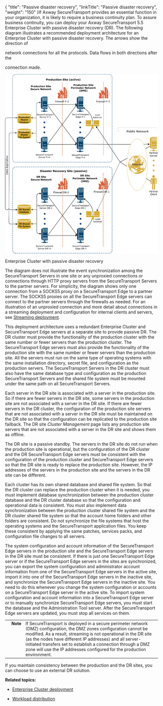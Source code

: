 {
    "title": "Passive disaster recovery",
    "linkTitle": "Passive disaster recovery",
    "weight": "150"
}If Axway SecureTransport provides an essential function in your organization, it is likely to require a business continuity plan. To assure business continuity, you can deploy your Axway SecureTransport 5.5 Enterprise Cluster with passive disaster recovery (DR). The following diagram illustrates a recommended deployment architecture for an Enterprise Cluster with passive disaster recovery. The arrows show the direction of

network connections for all the protocols. Data flows in both directions after the

connection made.



![Enterprise Cluster with passive disaster recovery](STDeployment_LECPassiveDR.png)



Enterprise Cluster with passive disaster recovery



The diagram does not illustrate the event synchronization among the SecureTransport Servers in one site or any unproxied connections or connections through HTTP proxy servers from the SecureTransport Servers to the partner servers. For simplicity, the diagram shows only one connection from a SOCKS5 proxy on a SecureTransport Edge to a partner server. The SOCKS5 proxies on all the SecureTransport Edge servers can connect to the partner servers through the firewalls as needed. For an illustration of an unproxied connection and more detail about connections in a streaming deployment and configuration for internal clients and servers, see [Streaming deployment](../../../c_st_setup/c_st_networkzones/c_st_streaming_deployment).



This deployment architecture uses a redundant Enterprise Cluster and SecureTransport Edge servers at a separate site to provide passive DR. The DR cluster must provide the functionality of the production cluster with the same number or fewer servers than the production cluster. The SecureTransport Edge servers must also provide the functionality of the production site with the same number or fewer servers than the production site. All the servers must run on the same type of operating systems with the same installation directory, secret file, and configuration as the production servers. The SecureTransport Servers in the DR cluster must also have the same database type and configuration as the production SecureTransport Servers and the shared file system must be mounted under the same path on all SecureTransport Servers.



Each server in the DR site is associated with a server in the production site. So if there are fewer servers in the DR site, some servers in the production site are not associated with a server in the DR site. If there are fewer servers in the DR cluster, the configuration of the production site servers that are not associated with a server in the DR site must be maintained on the DR site so that the configuration can be replicated to the production site failback. The DR site *Cluster Management* page lists any production site servers that are not associated with a server in the DR site and shows them as offline.



The DR site is a passive standby. The servers in the DR site do not run when the production site is operational, but the configuration of the DR cluster and the DR SecureTransport Edge servers must be consistent with the configuration of the production cluster and SecureTransport Edge servers so that the DR site is ready to replace the production site. However, the IP addresses of the servers in the production site and the servers in the DR site can be different.



Each cluster has its own shared database and shared file system. So that the DR cluster can replace the production cluster when it is needed, you must implement database synchronization between the production cluster database and the DR cluster database so that the configuration and operational data is consistent. You must also implement data synchronization between the production cluster shared file system and the DR cluster shared file system so that the account home folders and other folders are consistent. Do not synchronize the file systems that host the operating systems and the SecureTransport application files. You keep these consistent by applying the same patches, services packs, and configuration file changes to all servers.



The system configuration and account information of the SecureTransport Edge servers in the production site and the SecureTransport Edge servers in the DR site must be consistent. If there is just one SecureTransport Edge server or if the SecureTransport Edge servers in the sites are synchronized, you can export the system configuration and administrator account information from one of the SecureTransport Edge servers in the active site, import it into one of the SecureTransport Edge servers in the inactive site, and synchronize the SecureTransport Edge servers in the inactive site. You need to do this whenever you change the system configuration or accounts on a SecureTransport Edge server in the active site. To import system configuration and account information into a SecureTransport Edge server or to manually synchronize SecureTransport Edge servers, you must start the database and the Administration Tool server. After the SecureTransport Edge servers are updated, you must stop all services on them.



<table cellpadding="0" cellspacing="0">
   <col/>
   <col/>
   <col/>
      <tr>
         <td valign="top">         </td>
         <td valign="top"><span><b>Note</b></span>
         </td>
         <td data-mc-autonum="&lt;b&gt;Note&lt;/b&gt;" valign="top">If SecureTransport is deployed in a secure perimeter network (DMZ) configuration, the DMZ zones configuration cannot be modified. As a result, streaming is not operational in the DR site (as the nodes have different IP addresses) and all server-initiated transfers set to establish a connection through a DMZ zone will use the IP addresses configured for the production environment.         </td>
      </tr>
</table>



If you maintain consistency between the production and the DR sites, you can choose to use an external DR solution.



**Related topics:**



-   [Enterprise Cluster deployment](../c_st_large_enterprise_cluster_deployment)

-   [Workload distribution](../c_st_workload_distribution)


